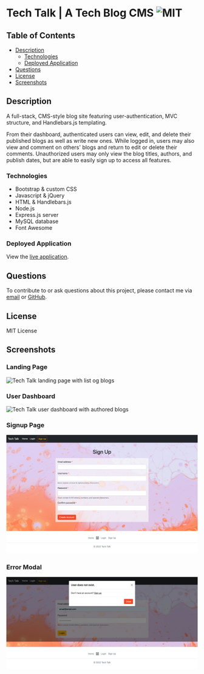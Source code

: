 # Tech Talk | A Tech Blog CMS ![MIT](https://img.shields.io/static/v1?label=MIT&message=License&color=blueviolet)

## Table of Contents

- [Description](#description)
  - [Technologies](#technologies)
  - [Deployed Application](#deployed-application)
- [Questions](#questions)
- [License](#license)
- [Screenshots](#screenshots)

## Description

A full-stack, CMS-style blog site featuring user-authentication, MVC structure, and Handlebars.js templating.

From their dashboard, authenticated users can view, edit, and delete their published blogs as well as write new ones. While logged in, users may also view and comment on others' blogs and return to edit or delete their comments. Unauthorized users may only view the blog titles, authors, and publish dates, but are able to easily sign up to access all features.

### Technologies

- Bootstrap & custom CSS
- Javascript & jQuery
- HTML & Handlebars.js
- Node.js
- Express.js server
- MySQL database
- Font Awesome

### Deployed Application

View the [live application](https://tech-talk-2022.herokuapp.com/).

## Questions

To contribute to or ask questions about this project, please contact me via [email](mailto:kayle.patton22@gmail.com) or [GitHub](https://github.com/kayleriegerpatton).

## License

MIT License

## Screenshots

### Landing Page

![Tech Talk landing page with list og blogs](public/assets/images/screenshots/landing.png)

### User Dashboard

![Tech Talk user dashboard with authored blogs](public/assets/images/screenshots/dashboard.png)

### Signup Page

![Tech Talk signup form](public/assets/images/screenshots/signup.png)

### Error Modal

![Tech Talk 'user does not exist' error modal](public/assets/images/screenshots/error-modal.png)

